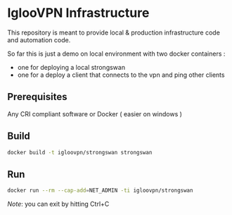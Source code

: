 # IglooVPN Infrastructure

This repository is meant to provide local & production infrastructure code and automation code.

So far this is just a demo on local environment with two docker containers :
- one for deploying a local strongswan
- one for a deploy a client that connects to the vpn and ping other clients

## Prerequisites

Any CRI compliant software or Docker ( easier on windows )

## Build

```sh
docker build -t igloovpn/strongswan strongswan
```

## Run

```sh
docker run --rm --cap-add=NET_ADMIN -ti igloovpn/strongswan
```

_Note_: you can exit by hitting Ctrl+C